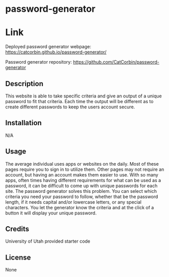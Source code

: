 # password-generator

# Link

Deployed password generator webpage:
https://catcorbin.github.io/password-generator/

Password generator repository:
https://github.com/CatCorbin/password-generator

## Description

This website is able to take specific criteria and give an output of a unique password to fit that criteria. Each time the output will be different as to create different passwords to keep the users account secure.

## Installation

N/A

## Usage

The average individual uses apps or websites on the daily. Most of these pages require you to sign in to utilize them. Other pages may not require an account, but having an account makes them easier to use. With so many apps, often times having different requirements for what can be used as a password, it can be difficult to come up with unique passwords for each site. The password generator solves this problem. You can select which criteria you need your password to follow, whether that be the password length, if it needs capital and/or lowercase letters, or any special characters. You let the generator know the criteria and at the click of a button it will display your unique password.

## Credits

University of Utah provided starter code

## License

None